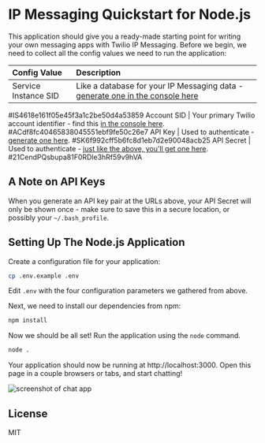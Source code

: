 # IP Messaging Quickstart for Node.js

This application should give you a ready-made starting point for writing your
own messaging apps with Twilio IP Messaging. Before we begin, we need to collect
all the config values we need to run the application:

| Config Value  | Description |
| :-------------  |:------------- |
Service Instance SID | Like a database for your IP Messaging data - [generate one in the console here](https://www.twilio.com/console/ip-messaging/services)
#IS4618e161f05e45f3a1c2be50d4a53859 
Account SID | Your primary Twilio account identifier - find this [in the console here](https://www.twilio.com/console/ip-messaging/getting-started).
#ACdf8fc40465838045551ebf9fe50c26e7
API Key | Used to authenticate - [generate one here](https://www.twilio.com/console/ip-messaging/dev-tools/api-keys).
#SK6f992cff5b6fc8d1eb7d2e90048acb25
API Secret | Used to authenticate - [just like the above, you'll get one here](https://www.twilio.com/console/ip-messaging/dev-tools/api-keys).
#21CendPQsbupa81F0RDle3hRf59v9hVA

## A Note on API Keys

When you generate an API key pair at the URLs above, your API Secret will only
be shown once - make sure to save this in a secure location, 
or possibly your `~/.bash_profile`.

## Setting Up The Node.js Application

Create a configuration file for your application:

```bash
cp .env.example .env
```

Edit `.env` with the four configuration parameters we gathered from above.

Next, we need to install our dependencies from npm:

```bash
npm install
```

Now we should be all set! Run the application using the `node` command.

```bash
node .
```

Your application should now be running at http://localhost:3000. Open this page
in a couple browsers or tabs, and start chatting!

![screenshot of chat app](https://s3.amazonaws.com/howtodocs/quickstart/ipm-browser-quickstart.png)

## License

MIT
